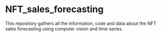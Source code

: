 # NFT_sales_forecasting
This repository gathers all the information, code and data about the NFT sales forecasting using computer vision and time series.
